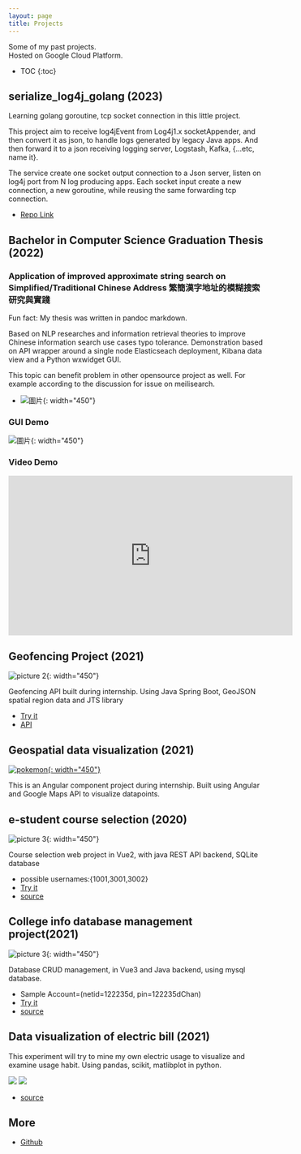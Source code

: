 ```yaml
---
layout: page
title: Projects
---
```


Some of my past projects.  
Hosted on Google Cloud Platform.

* TOC
{:toc}

## serialize_log4j_golang (2023)

Learning golang goroutine, tcp socket connection in this little project.

This project aim to receive log4jEvent from Log4j1.x socketAppender, and then convert it as json, to handle logs generated by legacy Java apps.
And then forward it to a json receiving logging server, Logstash, Kafka, {...etc, name it}.

The service create one socket output connection to a Json server, listen on log4j port from N log producing apps.
Each socket input create a new connection, a new goroutine, while reusing the same forwarding tcp connection.

- [Repo Link](https://github.com/ICHx/serialize_log4j_golang)


## Bachelor in Computer Science Graduation Thesis (2022)


### Application of improved approximate string search on Simplified/Traditional Chinese Address 繁簡漢字地址的模糊搜索研究與實踐

Fun fact: My thesis was written in pandoc markdown.

Based on NLP researches and information retrieval theories to improve Chinese information search use cases typo tolerance. 
Demonstration based on API wrapper around a single node Elasticseach deployment, Kibana data view and a Python wxwidget GUI.

This topic can benefit problem in other opensource project as well.  For example according to the discussion for issue on meilisearch.

- ![圖片](https://user-images.githubusercontent.com/11556527/177004577-e02ce3ce-9067-4a48-9f49-337569f4e106.png){: width="450"}

### GUI Demo

![圖片](https://user-images.githubusercontent.com/11556527/177004652-94ac1c71-790b-4298-bd04-26c5c8e72a78.png){: width="450"}

### Video Demo

<iframe width="560" height="315" src="https://www.youtube.com/embed/A_k3z66zZbU" title="YouTube video player" frameborder="0" allow="accelerometer; autoplay; clipboard-write; encrypted-media; gyroscope; picture-in-picture" allowfullscreen></iframe>

<br>

## Geofencing Project (2021)

![picture 2](images/a1bc408ce63e1c8bb97f5f67918ebb31c4df3ef2ec204331ed475e69e0bd8938-1649909258054.png){: width="450"}

Geofencing API built during internship.  Using Java Spring Boot, GeoJSON spatial region data and JTS library
- [Try it](https://geofencing-springboot-dot-second-pursuit-310310.df.r.appspot.com/geofence?lat=22.281981&lng=114.161369)
- [API](https://geofencing-springboot-dot-second-pursuit-310310.df.r.appspot.com/api/geofence?lat=22.281981&lng=114.161369)


## Geospatial data visualization (2021)

[![pokemon](images/pokemon.jpg){: width="450"}](images/pokemon.jpg)


This is an Angular component project during internship.  Built using Angular and Google Maps API to visualize datapoints. 

## e-student course selection (2020)

![picture 3](images/2e0c47703d0a5867405b5276e0214654cfda812d719563079178ff153368b9af-1649909919514.png){: width="450"}

Course selection web project in Vue2, with java REST API backend, SQLite database
- possible usernames:{1001,3001,3002}
- [Try it](https://second-pursuit-310310.df.r.appspot.com/) 
- [source](https://github.com/ICHx/DBS-selectCourse)

## College info database management project(2021)
![picture 3](https://github.com/ICHx/dad21_finalProj/raw/master/images/account.png ){: width="450"}

Database CRUD management, in Vue3 and Java backend, using mysql database.
- Sample Account=(netid=122235d, pin=122235dChan)
- [Try it](http://gcp-wormfeed.duckdns.org:8002/) 
- [source](https://github.com/ICHx/dad21_finalProj)


## Data visualization of electric bill (2021)
This experiment will try to mine my own electric usage to visualize and examine usage habit.  Using pandas, scikit, matlibplot in python.

![](https://raw.githubusercontent.com/ICHx/21dw_electricityUsage_conda/master/images/62ac5a7f96d6b31e7d4734367496a4918b203b0c7750d20b246713eb141194f6-1624893804404.png)
![](https://github.com/ICHx/21dw_electricityUsage_conda/raw/master/images/c6d77a5f42c6f2e6659d8f481b2a53d16b001ae91a9d2d273f41c6ac6ef05fa7-1624893810281.png)

- [source](https://github.com/ICHx/21dw_electricityUsage_conda)


## More

- [Github](https://github.com/ICHx)
